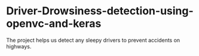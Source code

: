 # Driver-Drowsiness-detection-using-openvc-and-keras
The project helps us detect any sleepy drivers to prevent accidents on highways.

